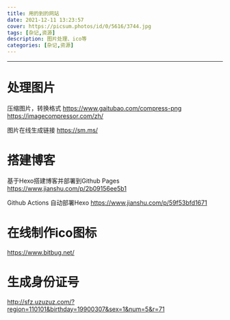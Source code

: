```yaml
---
title: 用的到的网站
date: 2021-12-11 13:23:57
cover: https://picsum.photos/id/0/5616/3744.jpg
tags: [杂记,资源]
description: 图片处理、ico等
categories: [杂记,资源]
---
```


****

# 处理图片

压缩图片，转换格式
https://www.gaitubao.com/compress-png
https://imagecompressor.com/zh/

图片在线生成链接
https://sm.ms/

# 搭建博客

基于Hexo搭建博客并部署到Github Pages
https://www.jianshu.com/p/2b09156ee5b1

Github Actions 自动部署Hexo
https://www.jianshu.com/p/59f53bfd1671

# 在线制作ico图标
https://www.bitbug.net/

# 生成身份证号
http://sfz.uzuzuz.com/?region=110101&birthday=19900307&sex=1&num=5&r=71
